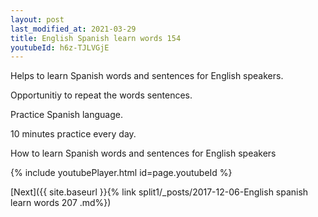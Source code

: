 ```yaml
---
layout: post
last_modified_at: 2021-03-29
title: English Spanish learn words 154 
youtubeId: h6z-TJLVGjE
---
```

 
 
Helps to learn Spanish words and sentences for English speakers.

Opportunitiy to repeat the words sentences. 

Practice Spanish language. 
 
10 minutes practice every day. 
 
How to learn Spanish words and sentences for English speakers 
 
{% include youtubePlayer.html id=page.youtubeId %}
 
 
[Next]({{ site.baseurl }}{% link  split1/_posts/2017-12-06-English spanish learn words 207 .md%})
 
